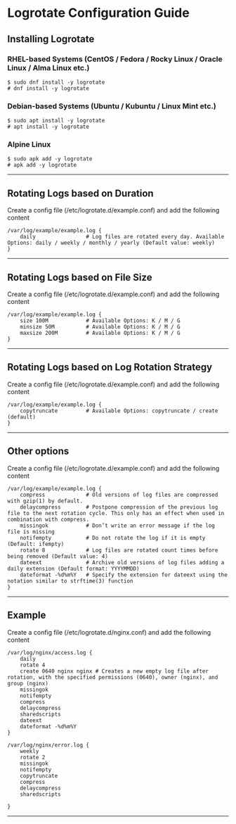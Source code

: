 # Logrotate Configuration Guide
## Installing Logrotate
### RHEL-based Systems (CentOS / Fedora / Rocky Linux / Oracle Linux / Alma Linux etc.)
```
$ sudo dnf install -y logrotate
# dnf install -y logrotate
```
### Debian-based Systems (Ubuntu / Kubuntu / Linux Mint etc.)
```
$ sudo apt install -y logrotate
# apt install -y logrotate
```
### Alpine Linux
```
$ sudo apk add -y logrotate
# apk add -y logrotate
```
---
## Rotating Logs based on Duration
Create a config file (/etc/logrotate.d/example.conf) and add the following content
```
/var/log/example/example.log {
    daily                # Log files are rotated every day. Available Options: daily / weekly / monthly / yearly (Default value: weekly)
}
```
---
## Rotating Logs based on File Size
Create a config file (/etc/logrotate.d/example.conf) and add the following content
```
/var/log/example/example.log {
    size 100M            # Available Options: K / M / G
    minsize 50M          # Available Options: K / M / G
    maxsize 200M         # Available Options: K / M / G
}
```
---
## Rotating Logs based on Log Rotation Strategy
Create a config file (/etc/logrotate.d/example.conf) and add the following content
```
/var/log/example/example.log {
    copytruncate         # Available Options: copytruncate / create (default)
}
```
---
## Other options
Create a config file (/etc/logrotate.d/example.conf) and add the following content
```
/var/log/example/example.log {
    compress             # Old versions of log files are compressed with gzip(1) by default.
    delaycompress        # Postpone compression of the previous log file to the next rotation cycle. This only has an effect when used in combination with compress.
    missingok            # Don’t write an error message if the log file is missing
    notifempty           # Do not rotate the log if it is empty (Default: ifempty)
    rotate 8             # Log files are rotated count times before being removed (Default value: 4)
    dateext              # Archive old versions of log files adding a daily extension (Default format: YYYYMMDD)
    dateformat -%d%m%Y   # Specify the extension for dateext using the notation similar to strftime(3) function
}
```
---



## Example
Create a config file (/etc/logrotate.d/nginx.conf) and add the following content
```
/var/log/nginx/access.log {
    daily
    rotate 4
    create 0640 nginx nginx # Creates a new empty log file after rotation, with the specified permissions (0640), owner (nginx), and group (nginx)
    missingok
    notifempty
    compress
    delaycompress
    sharedscripts
    dateext
    dateformat -%d%m%Y
}

/var/log/nginx/error.log {
    weekly
    rotate 2
    missingok
    notifempty
    copytruncate
    compress
    delaycompress
    sharedscripts
    
}
```
---


